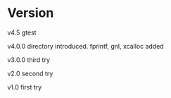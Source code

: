 # Version

v4.5    gtest

v4.0.0  directory introduced. fprintf, gnl, xcalloc added

v3.0.0  third try

v2.0    second try

v1.0    first try

